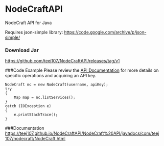 # NodeCraftAPI
NodeCraft API for Java

Requires json-simple library: https://code.google.com/archive/p/json-simple/

### Download Jar
https://github.com/teej107/NodeCraftAPI/releases/tag/v1

###Code Example
Please review the [API Documentation](https://developers.nodecraft.com) for more details on specific operations and acquiring an API key.
```
NodeCraft nc = new NodeCraft(username, apiKey);
try
{
	Map map = nc.listServices();
}
catch (IOException e)
{
	e.printStackTrace();
}
```
###Documentation
https://teej107.github.io/NodeCraftAPI/NodeCraft%20API/javadocs/com/teej107/nodecraft/NodeCraft.html

